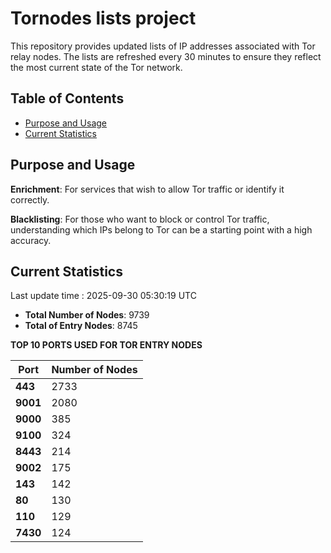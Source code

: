 # Tornodes lists project

This repository provides updated lists of IP addresses associated with Tor relay nodes. The lists are refreshed every 30 minutes to ensure they reflect the most current state of the Tor network.

## Table of Contents

- [Purpose and Usage](#purpose-and-usage)
- [Current Statistics](#current-statistics)


## Purpose and Usage

**Enrichment**: For services that wish to allow Tor traffic or identify it correctly.

**Blacklisting**: For those who want to block or control Tor traffic, understanding which IPs belong to Tor can be a starting point with a high accuracy.

## Current Statistics

Last update time : 2025-09-30 05:30:19 UTC

- **Total Number of Nodes**: 9739
- **Total of Entry Nodes**: 8745

**TOP 10 PORTS USED FOR TOR ENTRY NODES**

| **Port** | **Number of Nodes** |
|------|-----------------|
| **443**   | 2733  |
| **9001**   | 2080  |
| **9000**   | 385  |
| **9100**   | 324  |
| **8443**   | 214  |
| **9002**   | 175  |
| **143**   | 142  |
| **80**   | 130  |
| **110**   | 129  |
| **7430**   | 124  |

